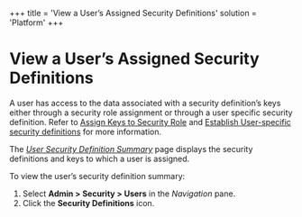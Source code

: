 +++
title = 'View a User’s Assigned Security Definitions'
solution = 'Platform'
+++

# View a User’s Assigned Security Definitions

A user has access to the data associated with a security definition’s
keys either through a security role assignment or through a user
specific security definition. Refer to [Assign Keys to Security
Role](Assign_Keys_to_Security_Role.htm) and [Establish User-specific
security definitions](Establish_UserSpecific_Security_Definitions.htm)
for more information.

The *[User Security Definition
Summary](../Page_Desc/User_Security_Definition_Summary.htm)* page
displays the security definitions and keys to which a user is assigned.

To view the user’s security definition summary:

1.  Select **Admin \> Security \> Users** in the *Navigation* pane.
2.  Click the **Security Definitions** icon.
